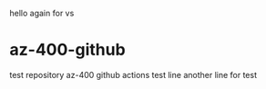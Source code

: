 hello again for vs
# az-400-github
test repository az-400 github actions
test line
another line for test
